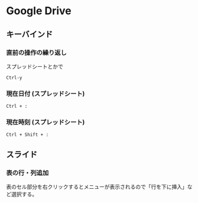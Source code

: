 # Google Drive

## キーバインド

### 直前の操作の繰り返し

スプレッドシートとかで

```
Ctrl-y
```

### 現在日付 (スプレッドシート)

```
Ctrl + :
```

### 現在時刻 (スプレッドシート)

```
Ctrl + Shift + :
```

## スライド

### 表の行・列追加

表のセル部分を右クリックするとメニューが表示されるので「行を下に挿入」など選択する。
